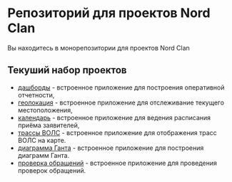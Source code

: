 # Репозиторий для проектов Nord Clan
Вы находитесь в монорепозитории для проектов Nord Clan

## Текуший набор проектов
- [дашборды](dashboards) - встроенное приложение для построения оперативной отчетности,
- [геолокация](geolocation) - встроенное приложение для отслеживание текущего местоположения,
- [календарь](calendar) - встроенное приложение для ведения расписания приёма заявителей, 
- [трассы ВОЛС](nau-maps) - встроенное приложение для отображения трасс ВОЛС на карте.
- [диаграмма Ганта](gantt) - встроенное приложение для построения диаграмм Ганта.
- [проверка обращений](verification) - встроенное приложение для проведения проверок обращений.
